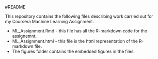 #README

This repository contains the following files describing work carried out for my Coursera Machine Learning Assignment.

* ML_Assignment.Rmd - this file has all the R-markdown code for the assignemnt.
* ML_Assignment.html - this file is the html representation of the R-markdown file.
* The figures folder contains the embedded figures in the files.